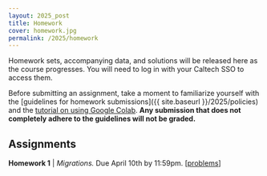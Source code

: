 ```yaml
---
layout: 2025_post
title: Homework
cover: homework.jpg
permalink: /2025/homework
---
```


Homework sets, accompanying data, and solutions will be released here as the course progresses. You will need to log in with your Caltech SSO to access them.

Before submitting an assignment, take a moment to familiarize yourself with the [guidelines for homework submissions]({{ site.baseurl }}/2025/policies) and the [tutorial on using Google Colab](https://colab.research.google.com/drive/1fq_HaiuYb1L18uGcoA3eGs6taiUafR-6?usp=sharing). **Any submission that does not completely adhere to the guidelines will not be graded.**

## Assignments

**Homework 1** \| *Migrations.* Due April 10th by 11:59pm.
[[problems](https://caltech.box.com/s/35k9a6s1aoqohpqey9l4t1vwa3yvmu4o)]

